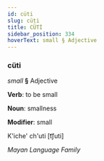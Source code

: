 ```yaml
---
id: cüti
slug: cüti
title: CÜTİ
sidebar_position: 334
hoverText: small § Adjective
---
```


### cüti

*small* **§** Adjective

**Verb**: to be small

**Noun**: smallness

**Modifier**: small

K'iche' ch'uti [t͡ʃuti]

*Mayan Language Family*